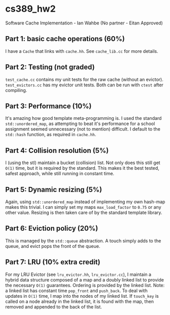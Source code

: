 # cs389_hw2
Software Cache Implementation - Ian Wahbe (No partner - Eitan Approved)

## Part 1: basic cache operations (60%)
I have a `Cache` that links with `cache.hh`. See `cache_lib.cc` for more details.

## Part 2: Testing (not graded)
`test_cache.cc` contains my unit tests for the raw cache (without an evictor). `test_evictors.cc`
has my evictor unit tests. Both can be run with `ctest` after compiling. 

## Part 3: Performance (10%)
It's amazing how good template meta-programming is. I used the standard `std::unordered_map`,
as attempting to beat it's performance for a school assignment seemed unnecessary (not to 
mention) difficult. I default to the `std::hash` function, as required in `cache.hh`.

## Part 4: Collision resolution (5%)
I (using the stl) maintain a bucket (collision) list. Not only does this still get `O(1)` time, 
but it is required by the standard. This makes it the best tested, safest approach, while still
running in constant time. 

## Part 5: Dynamic resizing (5%)
Again, using `std::unordered_map` instead of implementing my own hash-map makes this trivial.
I can simply set my maps `max_load_factor` to `0.75` or any other value. Resizing is then 
taken care of by the standard template library. 

## Part 6: Eviction policy (20%)
This is managed by the `std::queue` abstraction. A touch simply adds to the queue, and evict
pops the front of the queue.

## Part 7: LRU (10% extra credit)
For my LRU Evictor (see `lru_evictor.hh`, `lru_evictor.cc`), I maintain a hybrid data structure
composed of a map and a doubly linked list to provide the necessary `O(1)` guarantees.  Ordering
is provided by the linked list. Note: a linked list has constant time `pop_front` and `push_back`.
To deal with updates in `O(1)` time, I map into the nodes of my linked list. If `touch_key` is 
called on a node already in the linked list, it is found with the map, then removed and appended
to the back of the list.
